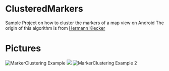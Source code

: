 ClusteredMarkers
================
Sample Project on how to cluster the markers of a map view on Android
The origin of this algorithm is from [Hermann Klecker](https://github.com/HermannK/ClusteredAnnotations)


Pictures
================
![MarkerClustering Example](http://gfxfuture.de/github/Screenshot_2013-09-08-10-21-19.png)
![](http://gfxfuture.de/github/spacer.png)
![MarkerClustering Example 2](http://gfxfuture.de/github/Screenshot_2013-09-08-10-21-27.png)
